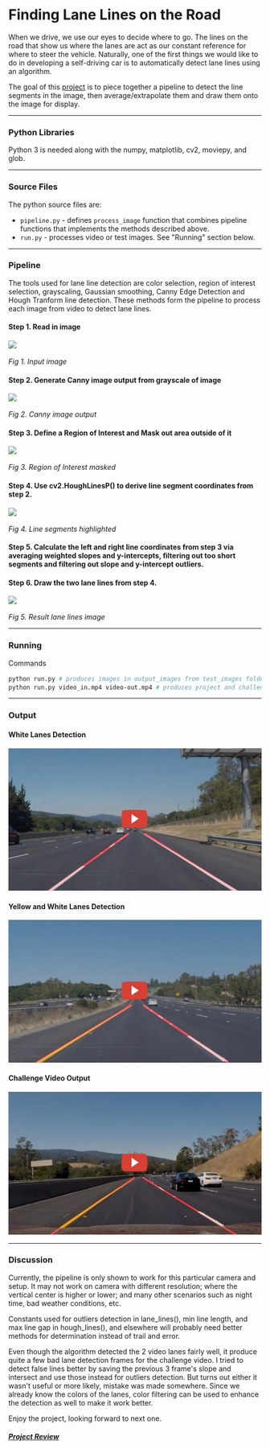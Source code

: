 # Finding Lane Lines on the Road

When we drive, we use our eyes to decide where to go.  The lines on the road that show us where the lanes are act as our constant reference for where to steer the vehicle.  Naturally, one of the first things we would like to do in developing a self-driving car is to automatically detect lane lines using an algorithm.

The goal of this [project](https://github.com/udacity/CarND-LaneLines-P1) is to piece together a pipeline to detect the line segments in the image, then average/extrapolate them and draw them onto the image for display.

[//]: # (Image References)
[img1]: ./test_images/solidWhiteRight.jpg
[img2]: ./output_images/solidWhiteRight-canny.jpg
[img3]: ./output_images/solidWhiteRight-masked.jpg
[img4]: ./assets/line-segments-example.jpg
[img5]: ./output_images/solidWhiteRight.jpg

---
### Python Libraries 

Python 3 is needed along with the numpy, matplotlib, cv2, moviepy, and glob.

---
### Source Files 
The python source files are:

- `pipeline.py` - defines `process_image` function that combines pipeline functions that implements the methods described above.
- `run.py` - processes video or test images. See "Running" section below.

---
### Pipeline 

The tools used for lane line detection are color selection, region of interest selection, grayscaling, Gaussian smoothing, Canny Edge Detection and Hough Tranform line detection. These methods form the pipeline to process each image from video to detect lane lines. 

#### Step 1. Read in image
![][img1]

*Fig 1. Input image*


#### Step 2. Generate Canny image output from grayscale of image

![][img2]

*Fig 2. Canny image output*


#### Step 3. Define a Region of Interest and Mask out area outside of it

![][img3]

*Fig 3. Region of Interest masked*


#### Step 4. Use cv2.HoughLinesP() to derive line segment coordinates from step 2.

![][img4]

*Fig 4. Line segments highlighted*


#### Step 5. Calculate the left and right line coordinates from step 3 via averaging weighted slopes and y-intercepts, filtering out too short segments and filtering out slope and y-intercept outliers.


#### Step 6. Draw the two lane lines from step 4.

![][img5]

*Fig 5. Result lane lines image*


---

### Running

Commands
```sh
python run.py # produces images in output_images from test_images folder
python run.py video_in.mp4 video-out.mp4 # produces project and challenge video outputs
```

---

### Output

#### White Lanes Detection
[![](assets/out-white-preview720.png)](https://youtu.be/8sLgPvoZTGs "White Lane Line Basic Detection (Udacity sdcnd P1)")

#### Yellow and White Lanes Detection
[![](assets/out-yellow-preview720.png)](https://youtu.be/oQi79QNV2pQ "Yellow Lane Line Basic Detection (Udacity sdcnd P1)")

#### Challenge Video Output
[![](assets/out-challenge-preview720.png)](https://youtu.be/mKxC1dtxVTo "Lane Lines Basic Detection Challenge Output (Udacity sdcnd P1)")


---

### Discussion

Currently, the pipeline is only shown to work for this particular camera and setup. It may not work on camera with different resolution; where the vertical center is higher or lower; and many other scenarios such as night time, bad weather conditions, etc.

Constants used for outliers detection in lane_lines(), min line length, and max line gap in hough_lines(), and elsewhere will probably need better methods for determination instead of trail and error.

Even though the algorithm detected the 2 video lanes fairly well, it produce quite a few bad lane detection frames for the challenge video. I tried to detect false lines better by saving the previous 3 frame's slope and intersect and use those instead for outliers detection. But turns out either it wasn't useful or more likely, mistake was made somewhere. Since we already know the colors of the lanes, color filtering can be used to enhance the detection as well to make it work better.

Enjoy the project, looking forward to next one.

##### [Project Review](UdacityReviews.pdf)
